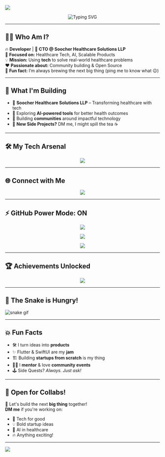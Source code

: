 <!-- Profile Header Banner -->
<img src="https://capsule-render.vercel.app/api?type=waving&color=0D47A1&height=200&section=header&text=Hey%20I'm%20Syed!🚀&fontSize=45&fontAlignY=35&animation=fadeIn&desc=Developer%20%7C%20CTO%20%7C%20Community%20Builder&descSize=20&descAlignY=60" />

<p align="center">
  <img src="https://readme-typing-svg.demolab.com?font=Fira+Code&size=25&pause=1000&center=true&vCenter=true&width=600&lines=Tech+Enthusiast+%F0%9F%9A%80;CTO+%40+Soocher+Healthcare+Solutions;Building+scalable+healthcare+apps;Flutter+Fanatic+%F0%9F%A4%AA;Community+Builder+%F0%9F%92%AC;Open+for+Collab+%F0%9F%91%8D" alt="Typing SVG" />
</p>

---

## 👨‍💻 Who Am I?

🔥 **Developer** | 🚀 **CTO @ Soocher Healthcare Solutions LLP**  
🎯 **Focused on:** Healthcare Tech, AI, Scalable Products  
💡 **Mission:** Using **tech** to solve real-world healthcare problems  
❤️ **Passionate about:** Community building & Open Source  
🎉 **Fun fact:** I’m always brewing the next big thing (ping me to know what 😉)

---

## 🚀 What I'm Building
- 🏥 **Soocher Healthcare Solutions LLP** – Transforming healthcare with tech  
- 🤖 Exploring **AI-powered tools** for better health outcomes  
- 🌱 Building **communities** around impactful technology  
- 📲 **New Side Projects?** DM me, I might spill the tea ☕

---

## 🛠️ My Tech Arsenal
<p align="center">
  <img src="https://skillicons.dev/icons?i=dart,flutter,js,react,nextjs,swift" />
</p>

---

## 🌐 Connect with Me
<p align="center">
  <a href="https://www.linkedin.com/in/imbatmaan" target="_blank">
    <img src="https://img.shields.io/badge/LinkedIn-%230077B5.svg?&style=for-the-badge&logo=linkedin&logoColor=white" />
  </a>
</p>

---

## ⚡ GitHub Power Mode: ON
<p align="center">
  <img align="center" src="https://github-readme-stats.vercel.app/api?username=sudo-ping-pong&show_icons=true&theme=radical&hide_border=true" />
</p>

<p align="center">
  <img align="center" src="https://github-readme-streak-stats.herokuapp.com/?user=sudo-ping-pong&theme=radical&hide_border=true" />
</p>

<p align="center">
  <img align="center" src="https://github-readme-stats.vercel.app/api/top-langs/?username=sudo-ping-pong&layout=compact&theme=radical&hide_border=true" />
</p>

---

## 🏆 Achievements Unlocked
<p align="center">
  <img src="https://github-profile-trophy.vercel.app/?username=sudo-ping-pong&theme=matrix&no-frame=true&row=1&column=7" />
</p>

---

## 🐍 The Snake is Hungry!
![snake gif](https://github.com/sudo-ping-pong/sudo-ping-pong/blob/output/github-contribution-grid-snake.svg)

---

## 💥 Fun Facts
- 🛠️ I turn ideas into **products**  
- ✨ Flutter & SwiftUI are my **jam**  
- 🏗️ Building **startups from scratch** is my thing  
- 👨‍🏫 I **mentor** & love **community events**  
- 🕹️ Side Quests? *Always. Just ask!*

---

## 🤝 Open for Collabs!
🚀 Let's build the next **big thing** together!  
**DM me** if you're working on:
- 🚀 Tech for good  
- 💡 Bold startup ideas  
- 🤖 AI in healthcare  
- 🔥 Anything exciting!

---

<!-- Footer Banner -->
<img src="https://capsule-render.vercel.app/api?type=waving&color=0D47A1&height=150&section=footer" />
